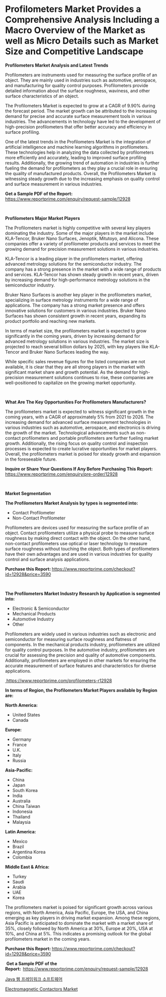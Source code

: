 <p><h1>Profilometers Market Provides a Comprehensive Analysis Including a Macro Overview of the Market as well as Micro Details such as Market Size and Competitive Landscape</h1></p><p><strong>Profilometers Market Analysis and Latest Trends</strong></p>
<p><p>Profilometers are instruments used for measuring the surface profile of an object. They are mainly used in industries such as automotive, aerospace, and manufacturing for quality control purposes. Profilometers provide detailed information about the surface roughness, waviness, and other surface characteristics of an object.</p><p>The Profilometers Market is expected to grow at a CAGR of 9.90% during the forecast period. The market growth can be attributed to the increasing demand for precise and accurate surface measurement tools in various industries. The advancements in technology have led to the development of high-precision profilometers that offer better accuracy and efficiency in surface profiling.</p><p>One of the latest trends in the Profilometers Market is the integration of artificial intelligence and machine learning algorithms in profilometers. These technologies help in analyzing the data collected by profilometers more efficiently and accurately, leading to improved surface profiling results. Additionally, the growing trend of automation in industries is further fueling the demand for profilometers as they play a crucial role in ensuring the quality of manufactured products. Overall, the Profilometers Market is witnessing steady growth due to the increasing emphasis on quality control and surface measurement in various industries.</p></p>
<p><strong>Get a Sample PDF of the Report:&nbsp;</strong> <a href="https://www.reportprime.com/enquiry/request-sample/12928">https://www.reportprime.com/enquiry/request-sample/12928</a></p>
<p>&nbsp;</p>
<p><strong>Profilometers Major Market Players</strong></p>
<p><p>The Profilometers market is highly competitive with several key players dominating the industry. Some of the major players in the market include KLA-Tencor, Bruker Nano Surfaces, Jenoptik, Mitutoyo, and Alicona. These companies offer a variety of profilometer products and services to meet the growing demand for precision measurement solutions in various industries.</p><p>KLA-Tencor is a leading player in the profilometers market, offering advanced metrology solutions for the semiconductor industry. The company has a strong presence in the market with a wide range of products and services. KLA-Tencor has shown steady growth in recent years, driven by increasing demand for high-performance metrology solutions in the semiconductor industry.</p><p>Bruker Nano Surfaces is another key player in the profilometers market, specializing in surface metrology instruments for a wide range of applications. The company has a strong market presence and offers innovative solutions for customers in various industries. Bruker Nano Surfaces has shown consistent growth in recent years, expanding its product portfolio and reaching new markets.</p><p>In terms of market size, the profilometers market is expected to grow significantly in the coming years, driven by increasing demand for advanced metrology solutions in various industries. The market size is projected to reach several billion dollars by 2025, with key players like KLA-Tencor and Bruker Nano Surfaces leading the way.</p><p>While specific sales revenue figures for the listed companies are not available, it is clear that they are all strong players in the market with significant market share and growth potential. As the demand for high-precision measurement solutions continues to rise, these companies are well-positioned to capitalize on the growing market opportunity.</p></p>
<p>&nbsp;</p>
<p><strong>What Are The Key Opportunities For Profilometers Manufacturers?</strong></p>
<p><p>The profilometers market is expected to witness significant growth in the coming years, with a CAGR of approximately 5% from 2021 to 2026. The increasing demand for advanced surface measurement technologies in various industries such as automotive, aerospace, and electronics is driving the growth of the market. Technological advancements such as non-contact profilometers and portable profilometers are further fueling market growth. Additionally, the rising focus on quality control and inspection processes is expected to create lucrative opportunities for market players. Overall, the profilometers market is poised for steady growth and expansion in the foreseeable future.</p></p>
<p><strong>Inquire or Share Your Questions If Any Before Purchasing This Report:</strong> <a href="https://www.reportprime.com/enquiry/pre-order/12928">https://www.reportprime.com/enquiry/pre-order/12928</a></p>
<p>&nbsp;</p>
<p><strong>Market Segmentation</strong></p>
<p><strong>The Profilometers Market Analysis by types is segmented into:</strong></p>
<p><ul><li>Contact Profilometer</li><li>Non-Contact Profilometer</li></ul></p>
<p><p>Profilometers are devices used for measuring the surface profile of an object. Contact profilometers utilize a physical probe to measure surface roughness by making direct contact with the object. On the other hand, non-contact profilometers use optical or laser technology to measure surface roughness without touching the object. Both types of profilometers have their own advantages and are used in various industries for quality control and surface analysis applications.</p></p>
<p><strong>Purchase this Report:&nbsp;</strong><a href="https://www.reportprime.com/checkout?id=12928&price=3590">https://www.reportprime.com/checkout?id=12928&price=3590</a></p>
<p>&nbsp;</p>
<p><strong>The Profilometers Market Industry Research by Application is segmented into:</strong></p>
<p><ul><li>Electronic & Semiconductor</li><li>Mechanical Products</li><li>Automotive Industry</li><li>Other</li></ul></p>
<p><p>Profilometers are widely used in various industries such as electronic and semiconductor for measuring surface roughness and flatness of components. In the mechanical products industry, profilometers are utilized for quality control purposes. In the automotive industry, profilometers are crucial for assessing the precision and quality of automotive components. Additionally, profilometers are employed in other markets for ensuring the accurate measurement of surface features and characteristics for diverse applications.</p></p>
<p><a href="https://www.reportprime.com/profilometers-r12928">&nbsp;https://www.reportprime.com/profilometers-r12928</a></p>
<p><strong>In terms of Region, the Profilometers Market Players available by Region are:</strong></p>
<p>
    <p> <strong> North America: </strong>
        <ul>
            <li>United States</li>
            <li>Canada</li>
        </ul>
        </p> 
    <p> <strong> Europe: </strong>
        <ul>
            <li>Germany</li>
            <li>France</li>
            <li>U.K.</li>
            <li>Italy</li>
            <li>Russia</li>
        </ul>
        </p> 
    <p> <strong> Asia-Pacific: </strong>
        <ul>
            <li>China</li>
            <li>Japan</li>
            <li>South Korea</li>
            <li>India</li>
            <li>Australia</li>
            <li>China Taiwan</li>
            <li>Indonesia</li>
            <li>Thailand</li>
            <li>Malaysia</li>
        </ul>
        </p> 
    <p> <strong> Latin America: </strong>
        <ul>
            <li>Mexico</li>
            <li>Brazil</li>
            <li>Argentina Korea</li>
            <li>Colombia</li>
        </ul>
        </p> 
    <p> <strong> Middle East & Africa: </strong>
        <ul>
            <li>Turkey</li>
            <li>Saudi</li>
            <li>Arabia</li>
            <li>UAE</li>
            <li>Korea</li>
        </ul>
    </p>
    </p>
<p><p>The profilometers market is poised for significant growth across various regions, with North America, Asia Pacific, Europe, the USA, and China emerging as key players in driving market expansion. Among these regions, Asia Pacific is anticipated to dominate the market with a market share of 35%, closely followed by North America at 30%, Europe at 20%, USA at 10%, and China at 5%. This indicates a promising outlook for the global profilometers market in the coming years.</p></p>
<p><strong>Purchase this Report: </strong><a href="https://www.reportprime.com/checkout?id=12928&price=3590">https://www.reportprime.com/checkout?id=12928&price=3590</a></p>
<p>&nbsp;<strong>Get a Sample PDF of the Report:&nbsp;&nbsp;</strong><a href="https://www.reportprime.com/enquiry/request-sample/12928">https://www.reportprime.com/enquiry/request-sample/12928</a></p>
<p><strong></strong></p>
<p><p><a href="https://github.com/sougarounis/Market-Research-Report-List-4/blob/main/103434171982.md">Java 웹 프레임워크 소프트웨어</a></p><p><a href="https://github.com/RichRobinson5/Market-Research-Report-List-5/blob/main/electromagnetic-contactors-market.md">Electromagnetic Contactors Market</a></p></p>